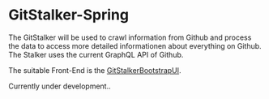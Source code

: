 # GitStalker-Spring

The GitStalker will be used to crawl information from Github and process the data to access more detailed informationen about everything on Github. 
The Stalker uses the current GraphQL API of Github. 

The suitable Front-End is the [GitStalkerBootstrapUI](https://github.com/adessoAG/GitStalkerBootstrapUI).

Currently under development..
